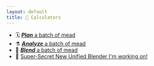 ```yaml
---
layout: default
title: 🧮 Calculators
---
```


- 🗓️ [**_Plan_** a batch of mead](plan)
- ⚗️ [**_Analyze_** a batch of mead](analyze)
- 🥣 [**_Blend_** a batch of mead](blend)
- 🤫 [Super-Secret New Unified Blender I'm working on!](new_blender)
